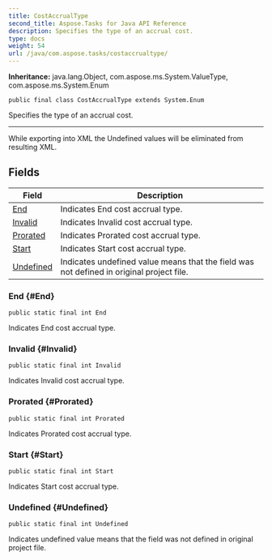 ```yaml
---
title: CostAccrualType
second_title: Aspose.Tasks for Java API Reference
description: Specifies the type of an accrual cost.
type: docs
weight: 54
url: /java/com.aspose.tasks/costaccrualtype/
---
```


**Inheritance:**
java.lang.Object, com.aspose.ms.System.ValueType, com.aspose.ms.System.Enum
```
public final class CostAccrualType extends System.Enum
```

Specifies the type of an accrual cost.

--------------------

While exporting into XML the Undefined values will be eliminated from resulting XML.
## Fields

| Field | Description |
| --- | --- |
| [End](#End) | Indicates End cost accrual type. |
| [Invalid](#Invalid) | Indicates Invalid cost accrual type. |
| [Prorated](#Prorated) | Indicates Prorated cost accrual type. |
| [Start](#Start) | Indicates Start cost accrual type. |
| [Undefined](#Undefined) | Indicates undefined value means that the field was not defined in original project file. |
### End {#End}
```
public static final int End
```


Indicates End cost accrual type.

### Invalid {#Invalid}
```
public static final int Invalid
```


Indicates Invalid cost accrual type.

### Prorated {#Prorated}
```
public static final int Prorated
```


Indicates Prorated cost accrual type.

### Start {#Start}
```
public static final int Start
```


Indicates Start cost accrual type.

### Undefined {#Undefined}
```
public static final int Undefined
```


Indicates undefined value means that the field was not defined in original project file.

